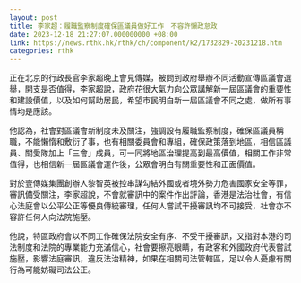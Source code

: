```yaml
---
layout: post
title: 李家超：履職監察制度確保區議員做好工作　不容許懶政怠政
date: 2023-12-18 21:27:07.000000000 +08:00
link: https://news.rthk.hk/rthk/ch/component/k2/1732829-20231218.htm
categories: rthk
---
```


正在北京的行政長官李家超晚上會見傳媒，被問到政府舉辦不同活動宣傳區議會選舉，開支是否值得，李家超說，政府花很大氣力向公眾講解新一屆區議會的重要性和建設價值，以及如何幫助居民，希望市民明白新一屆區議會不同之處，做所有事情均是應該。

他認為，社會對區議會新制度未及關注，強調設有履職監察制度，確保區議員稱職，不能懶惰和敷衍了事，也有相關委員會和專組，確保政策落到地區，相信區議員、關愛隊加上「三會」成員，可一同將地區治理提高到最高價值，相關工作非常值得，也相信新一屆區議會運作後，公眾會明白有關重要性和正面價值。

對於壹傳媒集團創辦人黎智英被控串謀勾結外國或者境外勢力危害國家安全等罪，審訊備受關注，李家超說，不會就審訊中的案件作出評論，香港是法治社會，有信心法庭會以公平公正等優良傳統審理，任何人嘗試干擾審訊均不可接受，社會亦不容許任何人向法院施壓。

他說，特區政府會以不同工作確保法院安全有序、不受干擾審訊，又指對本港的司法制度和法院的專業能力充滿信心，社會要擦亮眼睛，有政客和外國政府代表嘗試施壓，影響法庭審訊，違反法治精神，如果在相關司法管轄區，足以令人憂慮有關行為可能妨礙司法公正。
